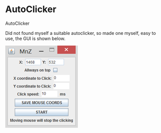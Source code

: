 AutoClicker
===========

AutoClicker

Did not found myself a suitable autoclicker, so made one myself, easy to use, the GUI is shown below.

<img src="https://raw.githubusercontent.com/maanuz/AutoClicker/master/autoclicker.png" title="pic1" alt="pic1"/>

